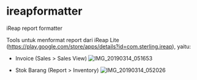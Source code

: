 # ireapformatter
iReap report formatter

Tools untuk menformat report dari iReap Lite (https://play.google.com/store/apps/details?id=com.sterling.ireap), yaitu:

 - Invoice (Sales > Sales View)
   ![IMG_20190314_051653](https://user-images.githubusercontent.com/18788/54332485-f4ce4e80-4650-11e9-8223-d71791ebeb1f.jpg)
   
 - Stok Barang (Report > Inventory)
   ![IMG_20190314_052026](https://user-images.githubusercontent.com/18788/54332510-09aae200-4651-11e9-839b-31a5b30f1e57.jpg)
